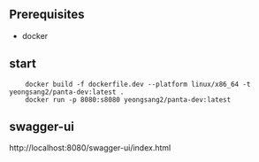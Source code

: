 ## Prerequisites
* docker

## start 
```agsl
    docker build -f dockerfile.dev --platform linux/x86_64 -t yeongsang2/panta-dev:latest .
    docker run -p 8080:s8080 yeongsang2/panta-dev:latest
```

## swagger-ui
http://localhost:8080/swagger-ui/index.html
